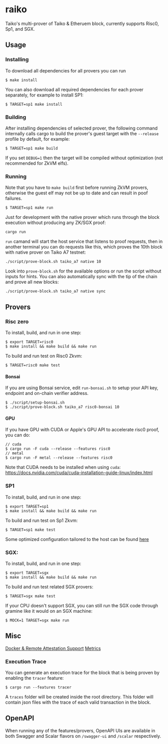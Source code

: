 # raiko

Taiko's multi-prover of Taiko & Etheruem block, currently supports Risc0, Sp1, and SGX.

## Usage

### Installing

To download all dependencies for all provers you can run

```console
$ make install
```

You can also download all required dependencies for each prover separately, for example to install SP1:

```console
$ TARGET=sp1 make install
```
### Building

After installing dependencies of selected prover, the following command internally calls cargo to build the prover's guest target with the `--release` profile by default, for example:
```console
$ TARGET=sp1 make build
```
If you set `DEBUG=1` then the target will be compiled without optimization (not recommended for ZkVM elfs).

### Running

Note that you have to `make build` first before running ZkVM provers, otherwise the guest elf may not be up to date and can result in poof failures.
```console
$ TARGET=sp1 make run
```
Just for development with the native prover which runs through the block execution without producing any ZK/SGX proof:
```
cargo run
```
`run` camand will start the host service that listens to proof requests, then in another terminal you can do requests like this, which proves the 10th block with native prover on Taiko A7 testnet:
```
./script/prove-block.sh taiko_a7 native 10
```
Look into `prove-block.sh` for the available options or run the script without inputs for hints. You can also automatically sync with the tip of the chain and prove all new blocks:

```
./script/prove-block.sh taiko_a7 native sync
```

## Provers
### Risc zero
To install, build, and run in one step:
```console
$ export TARGET=risc0
$ make install && make build && make run
```
To build and run test on Risc0 Zkvm:
```console
$ TARGET=risc0 make test
```
#### Bonsai
If you are using Bonsai service, edit `run-bonsai.sh` to setup your API key, endpoint and on-chain verifier address.
```console
$ ./script/setup-bonsai.sh
$ ./script/prove-block.sh taiko_a7 risc0-bonsai 10
```
#### GPU
If you have GPU with CUDA or Apple's GPU API to accelerate risc0 proof, you can do:

```console
// cuda
$ cargo run -F cuda --release --features risc0
// metal
$ cargo run -F metal --release --features risc0
```

Note that CUDA needs to be installed when using `cuda`: https://docs.nvidia.com/cuda/cuda-installation-guide-linux/index.html

### SP1
To install, build, and run in one step:
```console
$ export TARGET=sp1
$ make install && make build && make run
```
To build and run test on Sp1 Zkvm:
```console
$ TARGET=sp1 make test
```
Some optimized configuration tailored to the host can be found [here](docs/README_Sp1.md)

### SGX:
To install, build, and run in one step:
```console
$ export TARGET=sgx
$ make install && make build && make run
```
To build and run test related SGX provers:
```console
$ TARGET=sgx make test
```
If your CPU doesn't support SGX, you can still run the SGX code through gramine like it would on an SGX machine:

```console
$ MOCK=1 TARGET=sgx make run
```

## Misc
[Docker & Remote Attestation Support](docs/README_Docker_and_RA.md)
[Metrics](docs/README_Metrics.md)

### Execution Trace

You can generate an execution trace for the block that is being proven by enabling the `tracer` feature:
```console
$ cargo run --features tracer
```

A `traces` folder will be created inside the root directory. This folder will contain json files with the trace of each valid transaction in the block.

## OpenAPI

When running any of the features/provers, OpenAPI UIs are available in both Swagger and Scalar flavors on `/swagger-ui` and `/scalar` respectively.
